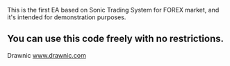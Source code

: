 This is the first EA based on Sonic Trading System for FOREX market, and it's intended for demonstration purposes.

You can use this code freely with no restrictions.
--------------
Drawnic
www.drawnic.com
